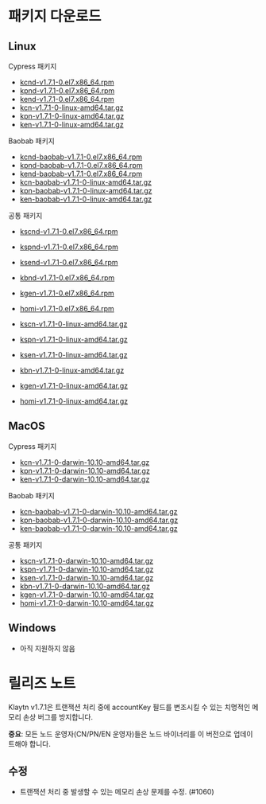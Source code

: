 # 패키지 다운로드 <a id="package-downloads"></a>

## Linux <a id="linux"></a>

Cypress 패키지
- [kcnd-v1.7.1-0.el7.x86_64.rpm](https://packages.klaytn.net/klaytn/v1.7.1/kcnd-v1.7.1-0.el7.x86_64.rpm)
- [kpnd-v1.7.1-0.el7.x86_64.rpm](https://packages.klaytn.net/klaytn/v1.7.1/kpnd-v1.7.1-0.el7.x86_64.rpm)
- [kend-v1.7.1-0.el7.x86_64.rpm](https://packages.klaytn.net/klaytn/v1.7.1/kend-v1.7.1-0.el7.x86_64.rpm)
- [kcn-v1.7.1-0-linux-amd64.tar.gz](https://packages.klaytn.net/klaytn/v1.7.1/kcn-v1.7.1-0-linux-amd64.tar.gz)
- [kpn-v1.7.1-0-linux-amd64.tar.gz](https://packages.klaytn.net/klaytn/v1.7.1/kpn-v1.7.1-0-linux-amd64.tar.gz)
- [ken-v1.7.1-0-linux-amd64.tar.gz](https://packages.klaytn.net/klaytn/v1.7.1/ken-v1.7.1-0-linux-amd64.tar.gz)

Baobab 패키지
- [kcnd-baobab-v1.7.1-0.el7.x86_64.rpm](https://packages.klaytn.net/klaytn/v1.7.1/kcnd-baobab-v1.7.1-0.el7.x86_64.rpm)
- [kpnd-baobab-v1.7.1-0.el7.x86_64.rpm](https://packages.klaytn.net/klaytn/v1.7.1/kpnd-baobab-v1.7.1-0.el7.x86_64.rpm)
- [kend-baobab-v1.7.1-0.el7.x86_64.rpm](https://packages.klaytn.net/klaytn/v1.7.1/kend-baobab-v1.7.1-0.el7.x86_64.rpm)
- [kcn-baobab-v1.7.1-0-linux-amd64.tar.gz](https://packages.klaytn.net/klaytn/v1.7.1/kcn-baobab-v1.7.1-0-linux-amd64.tar.gz)
- [kpn-baobab-v1.7.1-0-linux-amd64.tar.gz](https://packages.klaytn.net/klaytn/v1.7.1/kpn-baobab-v1.7.1-0-linux-amd64.tar.gz)
- [ken-baobab-v1.7.1-0-linux-amd64.tar.gz](https://packages.klaytn.net/klaytn/v1.7.1/ken-baobab-v1.7.1-0-linux-amd64.tar.gz)

공통 패키지
- [kscnd-v1.7.1-0.el7.x86_64.rpm](https://packages.klaytn.net/klaytn/v1.7.1/kscnd-v1.7.1-0.el7.x86_64.rpm)
- [kspnd-v1.7.1-0.el7.x86_64.rpm](https://packages.klaytn.net/klaytn/v1.7.1/kspnd-v1.7.1-0.el7.x86_64.rpm)
- [ksend-v1.7.1-0.el7.x86_64.rpm](https://packages.klaytn.net/klaytn/v1.7.1/ksend-v1.7.1-0.el7.x86_64.rpm)
- [kbnd-v1.7.1-0.el7.x86_64.rpm](https://packages.klaytn.net/klaytn/v1.7.1/kbnd-v1.7.1-0.el7.x86_64.rpm)
- [kgen-v1.7.1-0.el7.x86_64.rpm](https://packages.klaytn.net/klaytn/v1.7.1/kgen-v1.7.1-0.el7.x86_64.rpm)
- [homi-v1.7.1-0.el7.x86_64.rpm](https://packages.klaytn.net/klaytn/v1.7.1/homi-v1.7.1-0.el7.x86_64.rpm)

- [kscn-v1.7.1-0-linux-amd64.tar.gz](https://packages.klaytn.net/klaytn/v1.7.1/kscn-v1.7.1-0-linux-amd64.tar.gz)
- [kspn-v1.7.1-0-linux-amd64.tar.gz](https://packages.klaytn.net/klaytn/v1.7.1/kspn-v1.7.1-0-linux-amd64.tar.gz)
- [ksen-v1.7.1-0-linux-amd64.tar.gz](https://packages.klaytn.net/klaytn/v1.7.1/ksen-v1.7.1-0-linux-amd64.tar.gz)
- [kbn-v1.7.1-0-linux-amd64.tar.gz](https://packages.klaytn.net/klaytn/v1.7.1/kbn-v1.7.1-0-linux-amd64.tar.gz)
- [kgen-v1.7.1-0-linux-amd64.tar.gz](https://packages.klaytn.net/klaytn/v1.7.1/kgen-v1.7.1-0-linux-amd64.tar.gz)
- [homi-v1.7.1-0-linux-amd64.tar.gz](https://packages.klaytn.net/klaytn/v1.7.1/homi-v1.7.1-0-linux-amd64.tar.gz)


## MacOS <a id="macos"></a>

Cypress 패키지
- [kcn-v1.7.1-0-darwin-10.10-amd64.tar.gz](https://packages.klaytn.net/klaytn/v1.7.1/kcn-v1.7.1-0-darwin-10.10-amd64.tar.gz)
- [kpn-v1.7.1-0-darwin-10.10-amd64.tar.gz](https://packages.klaytn.net/klaytn/v1.7.1/kpn-v1.7.1-0-darwin-10.10-amd64.tar.gz)
- [ken-v1.7.1-0-darwin-10.10-amd64.tar.gz](https://packages.klaytn.net/klaytn/v1.7.1/ken-v1.7.1-0-darwin-10.10-amd64.tar.gz)

Baobab 패키지
- [kcn-baobab-v1.7.1-0-darwin-10.10-amd64.tar.gz](https://packages.klaytn.net/klaytn/v1.7.1/kcn-baobab-v1.7.1-0-darwin-10.10-amd64.tar.gz)
- [kpn-baobab-v1.7.1-0-darwin-10.10-amd64.tar.gz](https://packages.klaytn.net/klaytn/v1.7.1/kpn-baobab-v1.7.1-0-darwin-10.10-amd64.tar.gz)
- [ken-baobab-v1.7.1-0-darwin-10.10-amd64.tar.gz](https://packages.klaytn.net/klaytn/v1.7.1/ken-baobab-v1.7.1-0-darwin-10.10-amd64.tar.gz)

공통 패키지
- [kscn-v1.7.1-0-darwin-10.10-amd64.tar.gz](https://packages.klaytn.net/klaytn/v1.7.1/kscn-v1.7.1-0-darwin-10.10-amd64.tar.gz)
- [kspn-v1.7.1-0-darwin-10.10-amd64.tar.gz](https://packages.klaytn.net/klaytn/v1.7.1/kspn-v1.7.1-0-darwin-10.10-amd64.tar.gz)
- [ksen-v1.7.1-0-darwin-10.10-amd64.tar.gz](https://packages.klaytn.net/klaytn/v1.7.1/ksen-v1.7.1-0-darwin-10.10-amd64.tar.gz)
- [kbn-v1.7.1-0-darwin-10.10-amd64.tar.gz](https://packages.klaytn.net/klaytn/v1.7.1/kbn-v1.7.1-0-darwin-10.10-amd64.tar.gz)
- [kgen-v1.7.1-0-darwin-10.10-amd64.tar.gz](https://packages.klaytn.net/klaytn/v1.7.1/kgen-v1.7.1-0-darwin-10.10-amd64.tar.gz)
- [homi-v1.7.1-0-darwin-10.10-amd64.tar.gz](https://packages.klaytn.net/klaytn/v1.7.1/homi-v1.7.1-0-darwin-10.10-amd64.tar.gz)

## Windows <a id="windows"></a>

- 아직 지원하지 않음


# 릴리즈 노트 <a id="release-notes"></a>

Klaytn v1.7.1은 트랜잭션 처리 중에 accountKey 필드를 변조시킬 수 있는 치명적인 메모리 손상 버그를 방지합니다.

**중요**: 모든 노드 운영자(CN/PN/EN 운영자)들은 노드 바이너리를 이 버전으로 업데이트해야 합니다.

## 수정
- 트랜잭션 처리 중 발생할 수 있는 메모리 손상 문제를 수정. (#1060)
